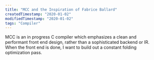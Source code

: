 ```yaml
---
title: "MCC and the Inspiration of Fabrice Ballard"
createdTimestamp: "2020-01-02"
modifiedTimestamp: "2020-01-02"
tags: "Compiler"
---
```


MCC is an in progress C compiler which emphasizes
a clean and performant front end design, rather than
a sophisticated backend or IR. When the front end is done,
I want to build out a constant folding optimization pass.
